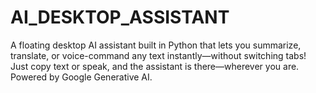 # AI_DESKTOP_ASSISTANT
A floating desktop AI assistant built in Python that lets you summarize, translate, or voice-command any text instantly—without switching tabs! Just copy text or speak, and the assistant is there—wherever you are. Powered by Google Generative AI.
